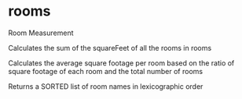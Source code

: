 # rooms
Room Measurement

Calculates the sum of the squareFeet of all the rooms in rooms

Calculates the average square footage per room based on the ratio of square
footage of each room and the total number of rooms

Returns a SORTED list of room names in lexicographic order

